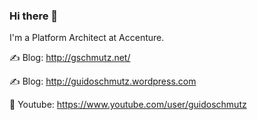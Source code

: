 ### Hi there 👋

I'm a Platform Architect at Accenture. 

✍️ Blog: http://gschmutz.net/

✍️ Blog: http://guidoschmutz.wordpress.com

🎥 Youtube: https://www.youtube.com/user/guidoschmutz


